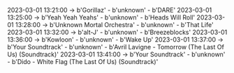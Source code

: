 2023-03-01 13:21:00 -> b'Gorillaz' - b'unknown' - b'DARE'
2023-03-01 13:25:00 -> b'Yeah Yeah Yeahs' - b'unknown' - b'Heads Will Roll'
2023-03-01 13:28:00 -> b'Unknown Mortal Orchestra' - b'unknown' - b'That Life'
2023-03-01 13:32:00 -> b'alt-J' - b'unknown' - b'Breezeblocks'
2023-03-01 13:36:00 -> b'Kowloon' - b'unknown' - b'Wake Up'
2023-03-01 13:37:00 -> b'Your Soundtrack' - b'unknown' - b'Avril Lavigne - Tomorrow (The Last Of Us) (Soundtrack)'
2023-03-01 13:41:00 -> b'Your Soundtrack' - b'unknown' - b'Dido - White Flag (The Last Of Us) (Soundtrack)'
